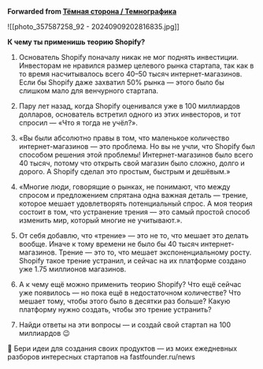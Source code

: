 **Forwarded from [Тёмная сторона / Темнографика](https://t.me/temno/6206)**

![[photo_357587258_92 - 20240909202816835.jpg]]

**К чему ты применишь теорию Shopify?**

1. Основатель Shopify поначалу никак не мог поднять инвестиции. Инвесторам не нравился размер целевого рынка стартапа, так как в то время насчитывалось всего 40–50 тысяч интернет-магазинов. Если бы Shopify даже захватил 50% рынка — этого было бы  слишком мало для венчурного стартапа.

2. Пару лет назад, когда Shopify оценивался уже в 100 миллиардов долларов, основатель встретил одного из этих инвесторов, и тот спросил — «Что я тогда не учёл?».

3. «Вы были абсолютно правы в том, что маленькое количество интернет-магазинов — это проблема. Но вы не учли, что Shopify был способом решения этой проблемы! Интернет-магазинов было всего 40 тысяч, потому что открыть свой магазин было сложно, долго и дорого. А Shopify сделал это простым, быстрым и дешёвым.»

4. «Многие люди, говорящие о рынках, не понимают, что между спросом и предложением спрятана одна важная деталь — трение, которое мешает удовлетворять потенциальный спрос. А моя теория состоит в том, что устранение трения — это самый простой способ изменить мир, который многие не учитывают.».

5. От себя добавлю, что «трение» — это не то, что мешает это делать вообще. Иначе к тому времени не было бы 40 тысяч интернет-магазинов. Трение — это то, что мешает экспоненциальному росту. Shopify такое трение устранил, и сейчас на их платформе создано уже 1.75 миллионов магазинов.

6. А к чему ещё можно применить теорию Shopify? Что ещё сейчас уже появилось — но пока ещё в недостаточном количестве? Что мешает тому, чтобы этого было в десятки раз больше? Какую платформу нужно создать, чтобы это трение устранить?

7. Найди ответы на эти вопросы — и создай свой стартап на 100 миллиардов 😉 

🚀 Бери идеи для создания своих продуктов — из моих ежедневных разборов интересных стартапов на fastfounder.ru/news